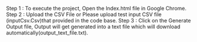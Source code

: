 Step 1 : To execute the project, Open the Index.html file in Google Chrome. 
Step 2 : Upload the CSV File or Please upload test input CSV file (inputCsv.Csv)that provided in the code base.
Step 3 : Click on the Generate Output file, Output will get generated into a text file which will download automatically(output_text_file.txt).
